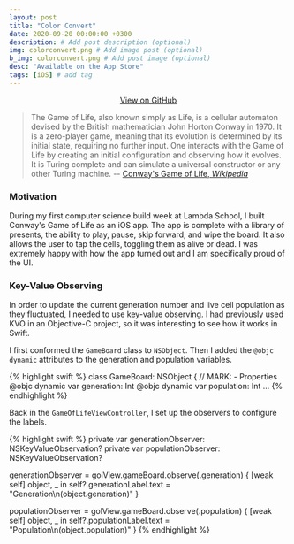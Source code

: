 ```yaml
---
layout: post
title: "Color Convert"
date: 2020-09-20 00:00:00 +0300
description: # Add post description (optional)
img: colorconvert.png # Add image post (optional)
b_img: colorconvert.png # Add post image (optional)
desc: "Available on the App Store"
tags: [iOS] # add tag
---
```


<!-- View on GitHub -->
<center><a class="github-button" href="https://github.com/wyattharrell/Conways-Game-of-Life" data-color-scheme="no-preference: dark; light: dark; dark: dark;" data-size="large" aria-label="Use this template wyattharrell/istats on GitHub">View on GitHub</a></center>

> The Game of Life, also known simply as Life, is a cellular automaton devised by the British mathematician John Horton Conway in 1970. It is a zero-player game, meaning that its evolution is determined by its initial state, requiring no further input. One interacts with the Game of Life by creating an initial configuration and observing how it evolves. It is Turing complete and can simulate a universal constructor or any other Turing machine.
-- <a href="https://en.wikipedia.org/wiki/Conway%27s_Game_of_Life" target="_blank">Conway's Game of Life, *Wikipedia*</a>

### Motivation

During my first computer science build week at Lambda School, I built Conway's Game of Life as an iOS app. The app is complete with a library of presents, the ability to play, pause, skip forward, and wipe the board. It also allows the user to tap the cells, toggling them as alive or dead. I was extremely happy with how the app turned out and I am specifically proud of the UI.

### Key-Value Observing

In order to update the current generation number and live cell population as they fluctuated, I needed to use key-value observing. I had previously used KVO in an Objective-C project, so it was interesting to see how it works in Swift. 

I first conformed the `GameBoard` class to `NSObject`. Then I added the `@objc dynamic` attributes to the generation and population variables.

{% highlight swift %}
class GameBoard: NSObject {
    // MARK: - Properties
    @objc dynamic var generation: Int
    @objc dynamic var population: Int
    ...
{% endhighlight %}

Back in the `GameOfLifeViewController`, I set up the observers to configure the labels.

{% highlight swift %}
private var generationObserver: NSKeyValueObservation?
private var populationObserver: NSKeyValueObservation?

generationObserver = golView.gameBoard.observe(\.generation) { [weak self] object, _  in
	self?.generationLabel.text = "Generation\n\(object.generation)"
}

populationObserver = golView.gameBoard.observe(\.population) { [weak self] object, _ in
	self?.populationLabel.text = "Population\n\(object.population)"
}
{% endhighlight %}

